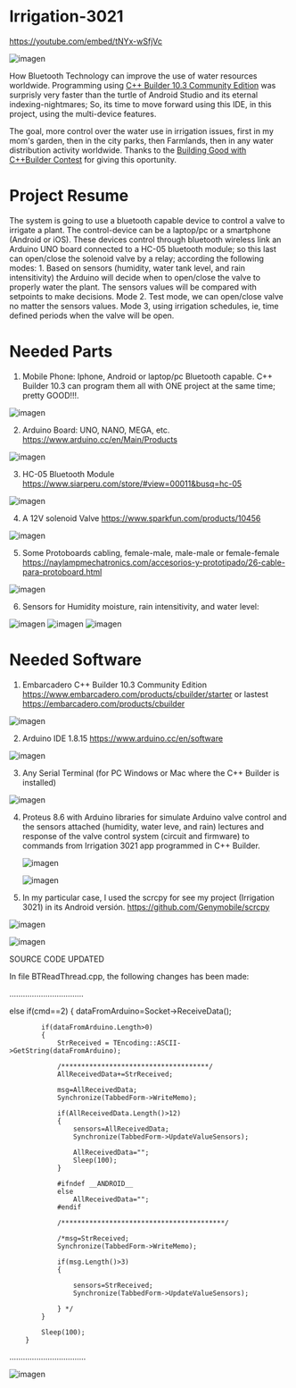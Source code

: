 # Irrigation-3021
https://youtube.com/embed/tNYx-wSfjVc

![imagen](https://user-images.githubusercontent.com/1075807/127100624-5069074b-b088-48a9-8c29-cb0491887942.png)

How Bluetooth Technology can improve the use of water resources worldwide. Programming using [C++ Builder 10.3 Community Edition](https://www.embarcadero.com/es/products/cbuilder/starter) was surprisly very faster than the turtle of Android Studio and its eternal indexing-nightmares; So, its time to move forward using this IDE, in this project, using the multi-device features. 

The goal, more control over the water use in irrigation issues, first in my mom's garden, then in the city parks, then Farmlands, then in any water distribution activity worldwide. Thanks to the [Building Good with C++Builder Contest](https://blogs.embarcadero.com/building-good-with-cbuilder-contest/) for giving this oportunity.

# Project Resume
The system is going to use a bluetooth capable device to control a valve to irrigate a plant. The control-device can be a laptop/pc or a smartphone (Android or iOS). These devices control through bluetooth wireless link an Arduino UNO board connected to a HC-05 bluetooth module; so this last can open/close the solenoid valve by a relay; according the following modes: 1. Based on sensors (humidity, water tank level, and rain intensitivity) the Arduino will decide when to open/close the valve to properly water the plant. The sensors values will be compared with setpoints to make decisions. Mode 2. Test mode, we can open/close valve no matter the sensors values. Mode 3, using irrigation schedules, ie, time defined periods when the valve will be open.

# Needed Parts
1. Mobile Phone: Iphone, Android or laptop/pc Bluetooth capable. C++ Builder 10.3 can program them all with ONE project at the same time; pretty GOOD!!!.

![imagen](https://user-images.githubusercontent.com/1075807/123554941-37e05d00-d748-11eb-9f1d-36520b245556.png)


2. Arduino Board: UNO, NANO, MEGA, etc. https://www.arduino.cc/en/Main/Products

![imagen](https://user-images.githubusercontent.com/1075807/123558850-1ab68900-d75e-11eb-842d-da82d6587bb2.png)

3. HC-05 Bluetooth Module https://www.siarperu.com/store/#view=00011&busq=hc-05

![imagen](https://user-images.githubusercontent.com/1075807/123558943-ceb81400-d75e-11eb-96f8-b45b90d5b03f.png)

4. A 12V solenoid Valve https://www.sparkfun.com/products/10456

![imagen](https://user-images.githubusercontent.com/1075807/123558813-e216af80-d75d-11eb-8267-b26cd7df049b.png)
 
5. Some Protoboards cabling, female-male, male-male or female-female https://naylampmechatronics.com/accesorios-y-prototipado/26-cable-para-protoboard.html

![imagen](https://user-images.githubusercontent.com/1075807/123559024-438b4e00-d75f-11eb-8493-d7573617cdf3.png)

6. Sensors for Humidity moisture, rain intensitivity, and water level:

![imagen](https://user-images.githubusercontent.com/1075807/123560329-265a7d80-d767-11eb-9698-25c5bc9d9758.png)  ![imagen](https://user-images.githubusercontent.com/1075807/123560371-543fc200-d767-11eb-845c-b915b612602a.png) ![imagen](https://user-images.githubusercontent.com/1075807/123560462-e21bad00-d767-11eb-8c31-cb67b74aa5d3.png)

# Needed Software
1. Embarcadero C++ Builder 10.3 Community Edition https://www.embarcadero.com/products/cbuilder/starter or lastest https://embarcadero.com/products/cbuilder

![imagen](https://user-images.githubusercontent.com/1075807/123524911-da3e0900-d692-11eb-8301-566e07b4aca2.png)

2. Arduino IDE 1.8.15 https://www.arduino.cc/en/software

![imagen](https://user-images.githubusercontent.com/1075807/127802116-39bd9d22-906e-49da-afe5-6a5b39a97666.png)


3. Any Serial Terminal (for PC Windows or Mac where the C++ Builder is installed)

![imagen](https://user-images.githubusercontent.com/1075807/123525397-f1cac100-d695-11eb-8ec3-e5776882f7fc.png)

4. Proteus 8.6 with Arduino libraries for simulate Arduino valve control and the sensors attached (humidity, water leve, and rain) lectures and response of the valve
   control system (circuit and firmware) to commands from Irrigation 3021 app programmed in C++ Builder. 
   
   ![imagen](https://user-images.githubusercontent.com/1075807/127801912-9e7191ca-199f-403c-8354-2ab2d7e00fdf.png)


   ![imagen](https://user-images.githubusercontent.com/1075807/123555394-1b91ef80-d74b-11eb-83d5-8d26bdd6a079.png)


5. In my particular case, I used the scrcpy for see my project (Irrigation 3021) in its Android versión. https://github.com/Genymobile/scrcpy

![imagen](https://user-images.githubusercontent.com/1075807/123525105-2473ba00-d694-11eb-94cc-f0e34bdb33e6.png)

![imagen](https://user-images.githubusercontent.com/1075807/123525220-aa900080-d694-11eb-8241-3cd5df7e1c26.png)

SOURCE CODE UPDATED

In file BTReadThread.cpp, the following changes has been made:

.................................

  else if(cmd==2)
		{
			dataFromArduino=Socket->ReceiveData();

			if(dataFromArduino.Length>0)
			{
				StrReceived = TEncoding::ASCII->GetString(dataFromArduino);

				/*************************************/
				AllReceivedData+=StrReceived;

				msg=AllReceivedData;
				Synchronize(TabbedForm->WriteMemo);

				if(AllReceivedData.Length()>12)
				{
					sensors=AllReceivedData;
					Synchronize(TabbedForm->UpdateValueSensors);

					AllReceivedData="";
					Sleep(100);
				}

				#ifndef __ANDROID__
				else
					AllReceivedData="";
				#endif

				/*****************************************/

				/*msg=StrReceived;
				Synchronize(TabbedForm->WriteMemo);

				if(msg.Length()>3)
				{

					sensors=StrReceived;
					Synchronize(TabbedForm->UpdateValueSensors);

				} */
			}

			Sleep(100);
		}

..................................

![imagen](https://user-images.githubusercontent.com/1075807/127631900-2e92a8fd-23ad-4516-b5bd-4063e20b5038.png)

